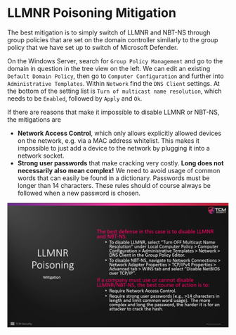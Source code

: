 # LLMNR Poisoning Mitigation

The best mitigation is to simply switch of LLMNR and NBT-NS through group
policies that are set on the domain controller similarly to the group policy
that we have set up to switch of Microsoft Defender.

On the Windows Server, search for `Group Policy Management` and go to the
domain in question in the tree view on the left. We can edit an existing
`Default Domain Policy`, then go to `Computer Configuration` and further into
`Administrative Templates`. Within `Network` find the `DNS Client` settings. At
the bottom of the setting list is `Turn of multicast name resolution`, which
needs to be `Enabled`, followed by `Apply` and `Ok`.

If there are reasons that make it impossible to disable LLMNR or NBT-NS, the
mitigations are

* **Network Access Control**, which only allows explicitly allowed devices on the
  network, e.g. via a MAC address whitelist. This makes it impossible to just
  add a device to the network by plugging it into a network socket.
* **Strong user passwords** that make cracking very costly. **Long does not
  necessarily also mean complex!** We need to avoid usage of common words that
  can easily be found in a dictionary. Passwords must be longer than 14
  characters. These rules should of course always be followed when a new
  password is chosen.



<img src="./images/LLMNR_Poisoning_Mitigation_1.png" alt="LLMNR Poisoning Mitigation 1" width="800"/>

<!--
span style="color:green;font-weight:700;font-size:20px">
markdown color font styles
</span
-->
